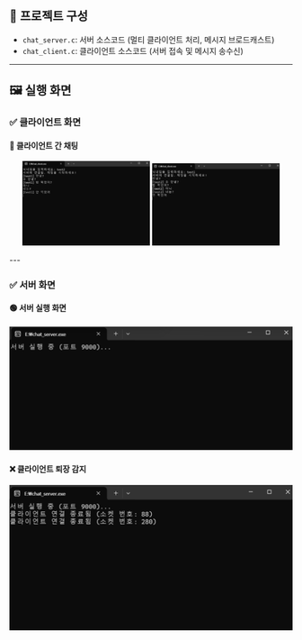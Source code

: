 ## 📂 프로젝트 구성

- `chat_server.c`: 서버 소스코드 (멀티 클라이언트 처리, 메시지 브로드캐스트)
- `chat_client.c`: 클라이언트 소스코드 (서버 접속 및 메시지 송수신)

---

## 🖼️ 실행 화면

### ✅ 클라이언트 화면

#### 💬 클라이언트 간 채팅
<p align="center">
  <img src="./images/client_chat.png" width="45%"/>
  <img src="./images/client_send.png" width="45%"/>
</p>
---

### ✅ 서버 화면

#### 🟢 서버 실행 화면
<img src="./images/server_start.png" width="600"/>

#### ❌ 클라이언트 퇴장 감지
<img src="./images/server_exit.png" width="600"/>
